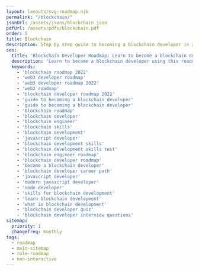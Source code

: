 ```yaml
---
layout: layouts/svg-roadmap.njk
permalink: "/blockchain/"
jsonUrl: /assets/jsons/blockchain.json
pdfUrl: /assets/pdfs/blockchain.pdf
order: 5
title: Blockchain
description: Step by step guide to becoming a blockchain developer in 2022.
seo:
  title: 'Blockchain Developer Roadmap: Learn to become a blockchain developer'
  description: 'Learn to become a blockchain developer using this roadmap. Community driven, articles, resources, guides, interview questions, quizzes for modern backend development.'
  keywords:
    - 'blockchain roadmap 2022'
    - 'web3 developer roadmap'
    - 'web3 developer roadmap 2022'
    - 'web3 roadmap'
    - 'blockchain developer roadmap 2022'
    - 'guide to becoming a blockchain developer'
    - 'guide to becoming a blockchain developer'
    - 'blockchain roadmap'
    - 'blockchain developer'
    - 'blockchain engineer'
    - 'blockchain skills'
    - 'blockchain development'
    - 'javascript developer'
    - 'blockchain development skills'
    - 'blockchain development skills test'
    - 'blockchain engineer roadmap'
    - 'blockchain developer roadmap'
    - 'become a blockchain developer'
    - 'blockchain developer career path'
    - 'javascript developer'
    - 'modern javascript developer'
    - 'node developer'
    - 'skills for blockchain development'
    - 'learn blockchain development'
    - 'what is blockchain development'
    - 'blockchain developer quiz'
    - 'blockchain developer interview questions'
sitemap:
  priority: 1
  changefreq: monthly
tags:
  - roadmap
  - main-sitemap
  - role-roadmap
  - non-interactive
---
```

